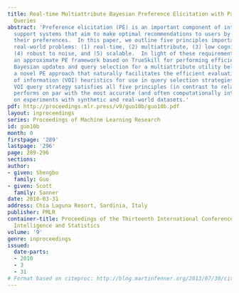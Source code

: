 ```yaml
---
title: Real-time Multiattribute Bayesian Preference Elicitation with Pairwise Comparison
  Queries
abstract: 'Preference elicitation (PE) is an important component of interactive decision
  support systems that aim to make optimal recommendations to users by actively querying
  their preferences.  In this paper, we outline five principles important for PE in
  real-world problems: (1) real-time, (2) multiattribute, (3) low cognitive load,
  (4) robust to noise, and (5) scalable.  In light of these requirements, we introduce
  an approximate PE framework based on TrueSkill for performing efficient closed-form
  Bayesian updates and query selection for a multiattribute utility belief state —
  a novel PE approach that naturally facilitates the efficient evaluation of value
  of information (VOI) heuristics for use in query selection strategies.  Our best
  VOI query strategy satisfies all five principles (in contrast to related work) and
  performs on par with the most accurate (and often computationally intensive) algorithms
  on experiments with synthetic and real-world datasets.'
pdf: http://proceedings.mlr.press/v9/guo10b/guo10b.pdf
layout: inproceedings
series: Proceedings of Machine Learning Research
id: guo10b
month: 0
firstpage: '289'
lastpage: '296'
page: 289-296
sections: 
author:
- given: Shengbo
  family: Guo
- given: Scott
  family: Sanner
date: 2010-03-31
address: Chia Laguna Resort, Sardinia, Italy
publisher: PMLR
container-title: Proceedings of the Thirteenth International Conference on Artificial
  Intelligence and Statistics
volume: '9'
genre: inproceedings
issued:
  date-parts:
  - 2010
  - 3
  - 31
# Format based on citeproc: http://blog.martinfenner.org/2013/07/30/citeproc-yaml-for-bibliographies/
---
```


